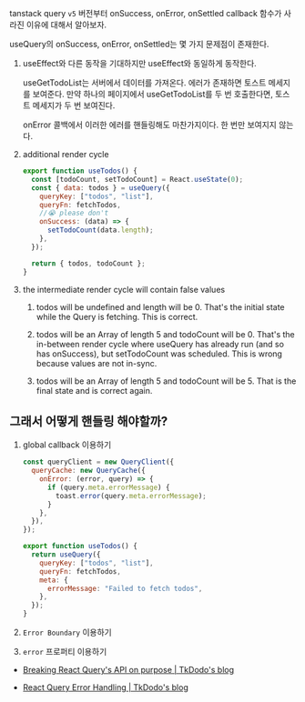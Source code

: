 tanstack query `v5` 버전부터 onSuccess, onError, onSettled callback 함수가 사라진 이유에 대해서 알아보자.

useQuery의 onSuccess, onError, onSettled는 몇 가지 문제점이 존재한다.

1.  useEffect와 다른 동작을 기대하지만 useEffect와 동일하게 동작한다.

    useGetTodoList는 서버에서 데이터를 가져온다. 에러가 존재하면 토스트 메세지를 보여준다.
    만약 하나의 페이지에서 useGetTodoList를 두 번 호출한다면, 토스트 메세지가 두 번 보여진다.

    onError 콜백에서 이러한 에러를 핸들링해도 마찬가지이다. 한 번만 보여지지 않는다.

2.  additional render cycle

    ```jsx
    export function useTodos() {
      const [todoCount, setTodoCount] = React.useState(0);
      const { data: todos } = useQuery({
        queryKey: ["todos", "list"],
        queryFn: fetchTodos,
        //😭 please don't
        onSuccess: (data) => {
          setTodoCount(data.length);
        },
      });

      return { todos, todoCount };
    }
    ```

3.  the intermediate render cycle will contain false values

    1. todos will be undefined and length will be 0. That's the initial state while the Query is fetching. This is correct.

    2. todos will be an Array of length 5 and todoCount will be 0. That's the in-between render cycle where useQuery has already run (and so has onSuccess), but setTodoCount was scheduled. This is wrong because values are not in-sync.

    3. todos will be an Array of length 5 and todoCount will be 5. That is the final state and is correct again.

## 그래서 어떻게 핸들링 해야할까?

1. global callback 이용하기

   ```jsx
   const queryClient = new QueryClient({
     queryCache: new QueryCache({
       onError: (error, query) => {
         if (query.meta.errorMessage) {
           toast.error(query.meta.errorMessage);
         }
       },
     }),
   });

   export function useTodos() {
     return useQuery({
       queryKey: ["todos", "list"],
       queryFn: fetchTodos,
       meta: {
         errorMessage: "Failed to fetch todos",
       },
     });
   }
   ```

2. `Error Boundary` 이용하기

3. `error` 프로퍼티 이용하기

- [Breaking React Query's API on purpose | TkDodo's blog](https://tkdodo.eu/blog/breaking-react-querys-api-on-purpose#react-query-v5)

- [React Query Error Handling | TkDodo's blog](https://tkdodo.eu/blog/react-query-error-handling)

